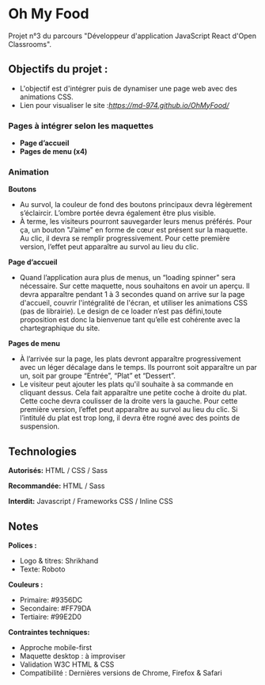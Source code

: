 # Oh My Food

Projet n°3 du parcours "Développeur d'application JavaScript React d'Open Classrooms".
## Objectifs du projet :

- L'objectif est d'intégrer puis de dynamiser une page web avec des animations CSS.
- Lien pour visualiser le site :*https://md-974.github.io/OhMyFood/*

### Pages à intégrer selon les maquettes

- **Page d’accueil**
- **Pages de menu (x4)**

### Animation

**Boutons**
- Au survol, la couleur de fond des boutons principaux devra légèrement s’éclaircir. L’ombre portée devra également être plus visible.
- À terme, les visiteurs pourront sauvegarder leurs menus préférés. Pour ça, un bouton "J’aime" en forme de cœur est présent sur la maquette. Au clic, il devra se remplir progressivement. Pour cette première version, l’effet peut apparaître au survol au lieu du clic.

**Page d’accueil**
- Quand l’application aura plus de menus, un “loading spinner” sera nécessaire. Sur cette maquette, nous souhaitons en avoir un aperçu. Il devra apparaître pendant 1 à 3 secondes quand on arrive sur la page d'accueil, couvrir l'intégralité de l'écran, et utiliser les animations CSS (pas de librairie). Le design de ce loader n’est pas défini,toute proposition est donc la bienvenue tant qu’elle est cohérente avec la chartegraphique du site.

**Pages de menu**
- À l’arrivée sur la page, les plats devront apparaître progressivement avec un léger décalage dans le temps. Ils pourront soit apparaître un par un, soit par groupe “Entrée”, “Plat” et “Dessert”.
- Le visiteur peut ajouter les plats qu'il souhaite à sa commande en cliquant dessus. Cela fait apparaître une petite coche à droite du plat. Cette coche devra coulisser de la droite vers la gauche. Pour cette première version, l’effet peut apparaître au survol au lieu du clic. Si l’intitulé du plat est trop long, il devra être rogné avec des points de suspension.

## Technologies

**Autorisés:** HTML / CSS / Sass

**Recommandée:** HTML / Sass

**Interdit:** Javascript / Frameworks CSS / Inline CSS

## Notes

**Polices :**
- Logo & titres: Shrikhand
- Texte: Roboto

**Couleurs :**
- Primaire: #9356DC
- Secondaire: #FF79DA
- Tertiaire: #99E2D0

**Contraintes  techniques:**
- Approche mobile-first
- Maquette desktop : à improviser
- Validation W3C HTML & CSS
- Compatibilité : Dernières versions de Chrome, Firefox & Safari
